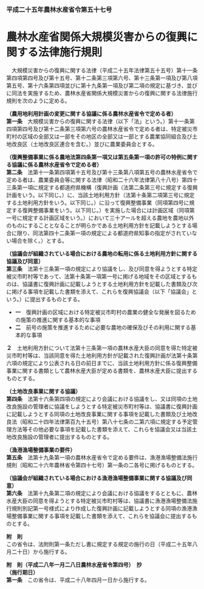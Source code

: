### 平成二十五年農林水産省令第五十七号  
# 農林水産省関係大規模災害からの復興に関する法律施行規則  
　大規模災害からの復興に関する法律（平成二十五年法律第五十五号）第十一条第四項第四号及び第十五号、第十二条第三項第六号、第十三条第一項及び第八項第五号、第十六条第四項並びに第十九条第一項及び第二項の規定に基づき、並びに同法を実施するため、農林水産省関係大規模災害からの復興に関する法律施行規則を次のように定める。  
  
**（農用地利用計画の変更に関する協議に係る農林水産省令で定める者）**  
**第一条**　大規模災害からの復興に関する法律（以下「法」という。）第十一条第四項第四号及び第十二条第三項第六号の農林水産省令で定める者は、特定被災市町村の区域の全部又は一部をその地区の全部又は一部とする農業協同組合及び土地改良区（土地改良区連合を含む。）並びに農業委員会とする。  
  
**（復興整備事業に係る農地法第四条第一項又は第五条第一項の許可の特例に関する協議に係る農林水産省令で定める者）**  
**第二条**　法第十一条第四項第十五号及び第十三条第八項第五号の農林水産省令で定める者は、農業委員会等に関する法律（昭和二十六年法律第八十八号）第四十三条第一項に規定する都道府県機構（復興計画（法第二条第三号に規定する復興計画をいう。以下同じ。）に、当該土地利用方針（法第十条第二項第三号に規定する土地利用方針をいう。以下同じ。）に沿って復興整備事業（同項第四号に規定する復興整備事業をいう。以下同じ。）を実施した場合には計画区域（同項第一号に規定する計画区域をいう。）において三十アールを超える農地を農地以外のものにすることとなることが明らかである土地利用方針を記載しようとする場合に限り、同法第四十二条第一項の規定による都道府県知事の指定がされていない場合を除く。）とする。  
  
**（協議会が組織されている場合における農地の転用に係る土地利用方針に関する協議及び同意）**  
**第三条**　法第十三条第一項の規定により協議をし、及び同意を得ようとする特定被災市町村等であって、法第十条第一項第一号に掲げる地域をその区域とするものは、協議書に復興計画に記載しようとする土地利用方針を記載した書類及び次に掲げる事項を記載した書類を添えて、これらを復興協議会（以下「協議会」という。）に提出するものとする。  
* **一**　復興計画の区域における特定被災市町村の農業の健全な発展を図るための施策の推進に関する基本的な事項  
* **二**　前号の施策を推進するために必要な農地の確保及びその利用に関する基本的な事項  
  
**２**　土地利用方針について法第十三条第一項の農林水産大臣の同意を得た特定被災市町村等は、当該同意を得た土地利用方針が記載された復興計画が法第十条第六項の規定により公表される日の前日までに、当該土地利用方針に係る復興整備事業に関する書類として農林水産大臣が定める書類を、農林水産大臣に提出するものとする。  
  
**（土地改良事業に関する協議）**  
**第四条**　法第十六条第四項の規定により会議における協議をし、又は同項の土地改良施設の管理者に協議をしようとする特定被災市町村等は、協議書に復興計画に記載しようとする同項の土地改良事業に関する事項を記載した書類及び土地改良法（昭和二十四年法律第百九十五号）第八十七条の二第六項に規定する予定管理方法等その他必要な事項を記載した書類を添えて、これらを協議会又は当該土地改良施設の管理者に提出するものとする。  
  
**（漁港漁場整備事業の要件）**  
**第五条**　法第十九条第一項の農林水産省令で定める要件は、漁港漁場整備法施行規則（昭和二十六年農林省令第四十七号）第一条の二各号に掲げるものとする。  
  
**（協議会が組織されている場合における漁港漁場整備事業に関する協議及び同意）**  
**第六条**　法第十九条第二項の規定により会議における協議をするとともに、農林水産大臣の同意を得ようとする特定被災市町村等は、協議書に漁港漁場整備法施行規則別記第一号様式により作成した復興計画に記載しようとする同項の漁港漁場整備事業に関する事項を記載した書類を添えて、これらを協議会に提出するものとする。  
  
**附　則**  
この省令は、法附則第一条ただし書に規定する規定の施行の日（平成二十五年八月二十日）から施行する。  
  
**附　則（平成二八年一月二八日農林水産省令第四号）　抄**  
**（施行期日）**  
**第一条**　この省令は、平成二十八年四月一日から施行する。  
  
